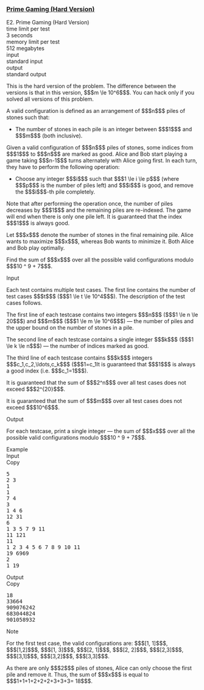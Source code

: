 <h3><a href="https://codeforces.com/contest/2140/problem/E2" target="_blank" rel="noopener noreferrer">Prime Gaming (Hard Version)</a></h3>

<div class="header"><div class="title">E2. Prime Gaming (Hard Version)</div><div class="time-limit"><div class="property-title">time limit per test</div>3 seconds</div><div class="memory-limit"><div class="property-title">memory limit per test</div>512 megabytes</div><div class="input-file input-standard"><div class="property-title">input</div>standard input</div><div class="output-file output-standard"><div class="property-title">output</div>standard output</div></div><div><p>  </p><p><span class="tex-font-style-bf">This is the hard version of the problem. The difference between the versions is that in this version, $$$m \le 10^6$$$. You can hack only if you solved all versions of this problem.</span> </p><p>A <span class="tex-font-style-it">valid</span> configuration is defined as an arrangement of $$$n$$$ piles of stones such that:</p><ul> <li> The number of stones in each pile is an integer between $$$1$$$ and $$$m$$$ (both inclusive). </li></ul><p>Given a <span class="tex-font-style-it">valid</span> configuration of $$$n$$$ piles of stones, <span class="tex-font-style-bf">some indices from $$$1$$$ to $$$n$$$ are marked as good</span>. Alice and Bob start playing a game taking $$$n-1$$$ turns alternately with Alice going first. In each turn, they have to perform the following operation:</p><ul> <li> Choose any integer $$$i$$$ such that $$$1 \le i \le p$$$ (where $$$p$$$ is the number of piles left) and $$$i$$$ is <span class="tex-font-style-bf">good</span>, and remove the $$$i$$$-th pile completely. </li></ul><p>Note that after performing the operation once, the number of piles decreases by $$$1$$$ and the remaining piles are re-indexed. The game will end when there is only one pile left. It is guaranteed that the index $$$1$$$ is always good.</p><p>Let $$$x$$$ denote the number of stones in the final remaining pile. Alice wants to maximize $$$x$$$, whereas Bob wants to minimize it. Both Alice and Bob play optimally.</p><p>Find the sum of $$$x$$$ over all the possible <span class="tex-font-style-it">valid</span> configurations modulo $$$10 ^ 9 + 7$$$.</p></div><div class="input-specification"><div class="section-title">Input</div><p>Each test contains multiple test cases. The first line contains the number of test cases $$$t$$$ ($$$1 \le t \le 10^4$$$). The description of the test cases follows. </p><p>The first line of each testcase contains two integers $$$n$$$ ($$$1 \le n \le 20$$$) and $$$m$$$ ($$$1 \le m \le 10^6$$$) — the number of piles and the upper bound on the number of stones in a pile.</p><p>The second line of each testcase contains a single integer $$$k$$$ ($$$1 \le k \le n$$$) — the number of indices marked as good.</p><p>The third line of each testcase contains $$$k$$$ integers $$$c_1,c_2,\ldots,c_k$$$ ($$$1=c_1<c_2<\ldots<c_k\le n$$$) — the good indices. <span class="tex-font-style-bf">It is guaranteed that $$$1$$$ is always a good index (i.e. $$$c_1=1$$$)</span>.</p><p>It is guaranteed that the sum of $$$2^n$$$ over all test cases does not exceed $$$2^{20}$$$. </p><p>It is guaranteed that the sum of $$$m$$$ over all test cases does not exceed $$$10^6$$$. </p></div><div class="output-specification"><div class="section-title">Output</div><p>For each testcase, print a single integer — the sum of $$$x$$$ over all the possible <span class="tex-font-style-it">valid</span> configurations modulo $$$10 ^ 9 + 7$$$.</p></div><div class="sample-tests"><div class="section-title">Example</div><div class="sample-test"><div class="input"><div class="title">Input<div title="Copy" data-clipboard-target="#id006170224844883893" id="id00531483642403553" class="input-output-copier">Copy</div></div><pre id="id006170224844883893"><div class="test-example-line test-example-line-even test-example-line-0">5</div><div class="test-example-line test-example-line-odd test-example-line-1">2 3</div><div class="test-example-line test-example-line-odd test-example-line-1">1</div><div class="test-example-line test-example-line-odd test-example-line-1">1</div><div class="test-example-line test-example-line-even test-example-line-2">7 4</div><div class="test-example-line test-example-line-even test-example-line-2">3</div><div class="test-example-line test-example-line-even test-example-line-2">1 4 6</div><div class="test-example-line test-example-line-odd test-example-line-3">12 31</div><div class="test-example-line test-example-line-odd test-example-line-3">6</div><div class="test-example-line test-example-line-odd test-example-line-3">1 3 5 7 9 11</div><div class="test-example-line test-example-line-even test-example-line-4">11 121</div><div class="test-example-line test-example-line-even test-example-line-4">11</div><div class="test-example-line test-example-line-even test-example-line-4">1 2 3 4 5 6 7 8 9 10 11</div><div class="test-example-line test-example-line-odd test-example-line-5">19 6969</div><div class="test-example-line test-example-line-odd test-example-line-5">2</div><div class="test-example-line test-example-line-odd test-example-line-5">1 19</div></pre></div><div class="output"><div class="title">Output<div title="Copy" data-clipboard-target="#id007092395575797584" id="id0013905014005855953" class="input-output-copier">Copy</div></div><pre id="id007092395575797584">18
33664
909076242
683044824
901058932
</pre></div></div></div><div class="note"><div class="section-title">Note</div><p>For the first test case, the <span class="tex-font-style-it">valid</span> configurations are: $$$[1, 1]$$$, $$$[1,2]$$$, $$$[1, 3]$$$, $$$[2, 1]$$$, $$$[2, 2]$$$, $$$[2,3]$$$, $$$[3,1]$$$, $$$[3,2]$$$, $$$[3,3]$$$.</p><p>As there are only $$$2$$$ piles of stones, Alice can only choose the first pile and remove it. Thus, the sum of $$$x$$$ is equal to $$$1+1+1+2+2+2+3+3+3= 18$$$.</p></div>